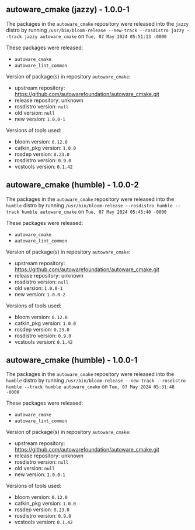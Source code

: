 ## autoware_cmake (jazzy) - 1.0.0-1

The packages in the `autoware_cmake` repository were released into the `jazzy` distro by running `/usr/bin/bloom-release --new-track --rosdistro jazzy --track jazzy autoware_cmake` on `Tue, 07 May 2024 05:51:13 -0000`

These packages were released:
- `autoware_cmake`
- `autoware_lint_common`

Version of package(s) in repository `autoware_cmake`:

- upstream repository: https://github.com/autowarefoundation/autoware_cmake.git
- release repository: unknown
- rosdistro version: `null`
- old version: `null`
- new version: `1.0.0-1`

Versions of tools used:

- bloom version: `0.12.0`
- catkin_pkg version: `1.0.0`
- rosdep version: `0.23.0`
- rosdistro version: `0.9.0`
- vcstools version: `0.1.42`


## autoware_cmake (humble) - 1.0.0-2

The packages in the `autoware_cmake` repository were released into the `humble` distro by running `/usr/bin/bloom-release --rosdistro humble --track humble autoware_cmake` on `Tue, 07 May 2024 05:45:40 -0000`

These packages were released:
- `autoware_cmake`
- `autoware_lint_common`

Version of package(s) in repository `autoware_cmake`:

- upstream repository: https://github.com/autowarefoundation/autoware_cmake.git
- release repository: unknown
- rosdistro version: `null`
- old version: `1.0.0-1`
- new version: `1.0.0-2`

Versions of tools used:

- bloom version: `0.12.0`
- catkin_pkg version: `1.0.0`
- rosdep version: `0.23.0`
- rosdistro version: `0.9.0`
- vcstools version: `0.1.42`


## autoware_cmake (humble) - 1.0.0-1

The packages in the `autoware_cmake` repository were released into the `humble` distro by running `/usr/bin/bloom-release --new-track --rosdistro humble --track humble autoware_cmake` on `Tue, 07 May 2024 05:31:48 -0000`

These packages were released:
- `autoware_cmake`
- `autoware_lint_common`

Version of package(s) in repository `autoware_cmake`:

- upstream repository: https://github.com/autowarefoundation/autoware_cmake.git
- release repository: unknown
- rosdistro version: `null`
- old version: `null`
- new version: `1.0.0-1`

Versions of tools used:

- bloom version: `0.12.0`
- catkin_pkg version: `1.0.0`
- rosdep version: `0.23.0`
- rosdistro version: `0.9.0`
- vcstools version: `0.1.42`


